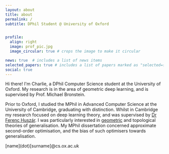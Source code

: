```yaml
---
layout: about
title: about
permalink: /
subtitle: DPhil Student @ University of Oxford


profile:
  align: right
  image: prof_pic.jpg
  image_circular: true # crops the image to make it circular

news: true  # includes a list of news items
selected_papers: true # includes a list of papers marked as "selected={true}"
social: true
---
```


Hi there! I'm Charlie, a DPhil Computer Science student at the University of Oxford.
My research is in the area of geometric deep learning, and is supervised by Prof. Michael Bronstein.

Prior to Oxford, I studied the MPhil in Advanced Computer Science at the University of Cambridge, graduating with distinction.
Whilst in Cambridge my research focused on deep learning theory, and was supervised by [Dr Ferenc Huszár](https://www.inference.vc/).
I was particularly interested in [geometric](https://arxiv.org/abs/2308.12666) and topological theories of generalisation.
My MPhil dissertation concerned approximate second-order optimisation, and the bias of such optimisers towards generalisation.

\[name\]\(dot\)\[surname\]@cs.ox.ac.uk
